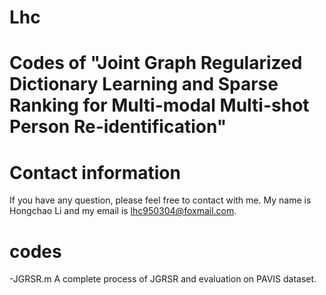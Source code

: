 # Lhc
# Codes of "Joint Graph Regularized Dictionary Learning and Sparse Ranking for Multi-modal Multi-shot Person Re-identification"

# Contact information
If you have any question, please feel free to contact with me. My name is Hongchao Li and my email is lhc950304@foxmail.com.


# codes
-JGRSR.m  A complete process of JGRSR and evaluation on PAVIS dataset.

